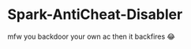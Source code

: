 # Spark-AntiCheat-Disabler
mfw you backdoor your own ac then it backfires :joy:

```PacketUtil.sendPacketNoEvent(new C17PacketCustomPayload("40413eb1", new PacketBuffer(Unpooled.wrappedBuffer(new byte[]{8, 52, 48, 52, 49, 51, 101, 98, 49}))));
```
